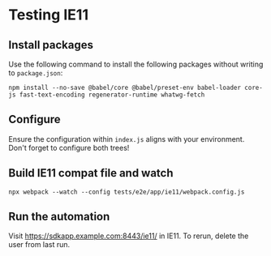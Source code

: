 # Testing IE11

## Install packages

Use the following command to install the following packages without writing to `package.json`:

```
npm install --no-save @babel/core @babel/preset-env babel-loader core-js fast-text-encoding regenerator-runtime whatwg-fetch
```

## Configure

Ensure the configuration within `index.js` aligns with your environment. Don't forget to configure both trees!

## Build IE11 compat file and watch

```
npx webpack --watch --config tests/e2e/app/ie11/webpack.config.js
```

## Run the automation

Visit https://sdkapp.example.com:8443/ie11/ in IE11. To rerun, delete the user from last run.
